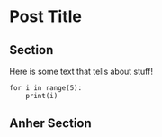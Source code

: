 # Post Title

## Section

Here is some text that tells about stuff!

```
for i in range(5):
	print(i)
```

## Anher Section

